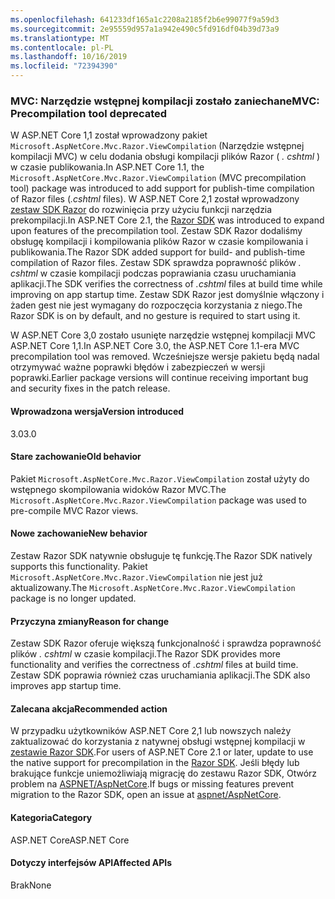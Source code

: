 ```yaml
---
ms.openlocfilehash: 641233df165a1c2208a2185f2b6e99077f9a59d3
ms.sourcegitcommit: 2e95559d957a1a942e490c5fd916df04b39d73a9
ms.translationtype: MT
ms.contentlocale: pl-PL
ms.lasthandoff: 10/16/2019
ms.locfileid: "72394390"
---
```

### <a name="mvc-precompilation-tool-deprecated"></a><span data-ttu-id="086a4-101">MVC: Narzędzie wstępnej kompilacji zostało zaniechane</span><span class="sxs-lookup"><span data-stu-id="086a4-101">MVC: Precompilation tool deprecated</span></span>

<span data-ttu-id="086a4-102">W ASP.NET Core 1,1 został wprowadzony pakiet `Microsoft.AspNetCore.Mvc.Razor.ViewCompilation` (Narzędzie wstępnej kompilacji MVC) w celu dodania obsługi kompilacji plików Razor ( *. cshtml* ) w czasie publikowania.</span><span class="sxs-lookup"><span data-stu-id="086a4-102">In ASP.NET Core 1.1, the `Microsoft.AspNetCore.Mvc.Razor.ViewCompilation` (MVC precompilation tool) package was introduced to add support for publish-time compilation of Razor files (*.cshtml* files).</span></span> <span data-ttu-id="086a4-103">W ASP.NET Core 2,1 został wprowadzony [zestaw SDK Razor](/aspnet/core/razor-pages/sdk?view=aspnetcore-2.1) do rozwinięcia przy użyciu funkcji narzędzia prekompilacji.</span><span class="sxs-lookup"><span data-stu-id="086a4-103">In ASP.NET Core 2.1, the [Razor SDK](/aspnet/core/razor-pages/sdk?view=aspnetcore-2.1) was introduced to expand upon features of the precompilation tool.</span></span> <span data-ttu-id="086a4-104">Zestaw SDK Razor dodaliśmy obsługę kompilacji i kompilowania plików Razor w czasie kompilowania i publikowania.</span><span class="sxs-lookup"><span data-stu-id="086a4-104">The Razor SDK added support for build- and publish-time compilation of Razor files.</span></span> <span data-ttu-id="086a4-105">Zestaw SDK sprawdza poprawność plików *. cshtml* w czasie kompilacji podczas poprawiania czasu uruchamiania aplikacji.</span><span class="sxs-lookup"><span data-stu-id="086a4-105">The SDK verifies the correctness of *.cshtml* files at build time while improving on app startup time.</span></span> <span data-ttu-id="086a4-106">Zestaw SDK Razor jest domyślnie włączony i żaden gest nie jest wymagany do rozpoczęcia korzystania z niego.</span><span class="sxs-lookup"><span data-stu-id="086a4-106">The Razor SDK is on by default, and no gesture is required to start using it.</span></span>

<span data-ttu-id="086a4-107">W ASP.NET Core 3,0 zostało usunięte narzędzie wstępnej kompilacji MVC ASP.NET Core 1,1.</span><span class="sxs-lookup"><span data-stu-id="086a4-107">In ASP.NET Core 3.0, the ASP.NET Core 1.1-era MVC precompilation tool was removed.</span></span> <span data-ttu-id="086a4-108">Wcześniejsze wersje pakietu będą nadal otrzymywać ważne poprawki błędów i zabezpieczeń w wersji poprawki.</span><span class="sxs-lookup"><span data-stu-id="086a4-108">Earlier package versions will continue receiving important bug and security fixes in the patch release.</span></span> 

#### <a name="version-introduced"></a><span data-ttu-id="086a4-109">Wprowadzona wersja</span><span class="sxs-lookup"><span data-stu-id="086a4-109">Version introduced</span></span>

<span data-ttu-id="086a4-110">3.0</span><span class="sxs-lookup"><span data-stu-id="086a4-110">3.0</span></span>

#### <a name="old-behavior"></a><span data-ttu-id="086a4-111">Stare zachowanie</span><span class="sxs-lookup"><span data-stu-id="086a4-111">Old behavior</span></span>

<span data-ttu-id="086a4-112">Pakiet `Microsoft.AspNetCore.Mvc.Razor.ViewCompilation` został użyty do wstępnego skompilowania widoków Razor MVC.</span><span class="sxs-lookup"><span data-stu-id="086a4-112">The `Microsoft.AspNetCore.Mvc.Razor.ViewCompilation` package was used to pre-compile MVC Razor views.</span></span>

#### <a name="new-behavior"></a><span data-ttu-id="086a4-113">Nowe zachowanie</span><span class="sxs-lookup"><span data-stu-id="086a4-113">New behavior</span></span>

<span data-ttu-id="086a4-114">Zestaw Razor SDK natywnie obsługuje tę funkcję.</span><span class="sxs-lookup"><span data-stu-id="086a4-114">The Razor SDK natively supports this functionality.</span></span> <span data-ttu-id="086a4-115">Pakiet `Microsoft.AspNetCore.Mvc.Razor.ViewCompilation` nie jest już aktualizowany.</span><span class="sxs-lookup"><span data-stu-id="086a4-115">The `Microsoft.AspNetCore.Mvc.Razor.ViewCompilation` package is no longer updated.</span></span>

#### <a name="reason-for-change"></a><span data-ttu-id="086a4-116">Przyczyna zmiany</span><span class="sxs-lookup"><span data-stu-id="086a4-116">Reason for change</span></span>

<span data-ttu-id="086a4-117">Zestaw SDK Razor oferuje większą funkcjonalność i sprawdza poprawność plików *. cshtml* w czasie kompilacji.</span><span class="sxs-lookup"><span data-stu-id="086a4-117">The Razor SDK provides more functionality and verifies the correctness of *.cshtml* files at build time.</span></span> <span data-ttu-id="086a4-118">Zestaw SDK poprawia również czas uruchamiania aplikacji.</span><span class="sxs-lookup"><span data-stu-id="086a4-118">The SDK also improves app startup time.</span></span>

#### <a name="recommended-action"></a><span data-ttu-id="086a4-119">Zalecana akcja</span><span class="sxs-lookup"><span data-stu-id="086a4-119">Recommended action</span></span>

<span data-ttu-id="086a4-120">W przypadku użytkowników ASP.NET Core 2,1 lub nowszych należy zaktualizować do korzystania z natywnej obsługi wstępnej kompilacji w [zestawie Razor SDK](/aspnet/core/razor-pages/sdk?view=aspnetcore-3.0).</span><span class="sxs-lookup"><span data-stu-id="086a4-120">For users of ASP.NET Core 2.1 or later, update to use the native support for precompilation in the [Razor SDK](/aspnet/core/razor-pages/sdk?view=aspnetcore-3.0).</span></span> <span data-ttu-id="086a4-121">Jeśli błędy lub brakujące funkcje uniemożliwiają migrację do zestawu Razor SDK, Otwórz problem na [ASPNET/AspNetCore](https://github.com/aspnet/AspNetCore/issues).</span><span class="sxs-lookup"><span data-stu-id="086a4-121">If bugs or missing features prevent migration to the Razor SDK, open an issue at [aspnet/AspNetCore](https://github.com/aspnet/AspNetCore/issues).</span></span>

#### <a name="category"></a><span data-ttu-id="086a4-122">Kategoria</span><span class="sxs-lookup"><span data-stu-id="086a4-122">Category</span></span>

<span data-ttu-id="086a4-123">ASP.NET Core</span><span class="sxs-lookup"><span data-stu-id="086a4-123">ASP.NET Core</span></span>

#### <a name="affected-apis"></a><span data-ttu-id="086a4-124">Dotyczy interfejsów API</span><span class="sxs-lookup"><span data-stu-id="086a4-124">Affected APIs</span></span>

<span data-ttu-id="086a4-125">Brak</span><span class="sxs-lookup"><span data-stu-id="086a4-125">None</span></span>

<!-- 

### Affected APIs

Not detectable via API analysis

-->
